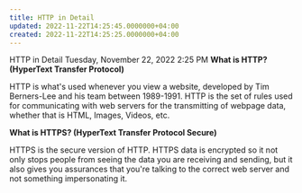 ```yaml
---
title: HTTP in Detail
updated: 2022-11-22T14:25:45.0000000+04:00
created: 2022-11-22T14:25:25.0000000+04:00
---
```


HTTP in Detail
Tuesday, November 22, 2022
2:25 PM
**What is HTTP? (HyperText Transfer Protocol)**

HTTP is what's used whenever you view a website, developed by Tim Berners-Lee and his team between 1989-1991. HTTP is the set of rules used for communicating with web servers for the transmitting of webpage data, whether that is HTML, Images, Videos, etc.

**What is HTTPS? (HyperText Transfer Protocol Secure)**

HTTPS is the secure version of HTTP. HTTPS data is encrypted so it not only stops people from seeing the data you are receiving and sending, but it also gives you assurances that you're talking to the correct web server and not something impersonating it.
